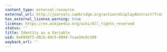 ```yaml
---
content_type: external-resource
external_url: http://journals.cambridge.org/action/displayAbstract?fromPage=online&aid=559512
has_external_license_warning: true
license: https://en.wikipedia.org/wiki/All_rights_reserved
status: ''
title: Identity as a Variable
uid: 6e6988f5-d8cb-40c5-9894-7caa34c0c399
wayback_url: ''
---
```


